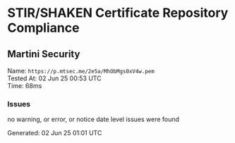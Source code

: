 # STIR/SHAKEN Certificate Repository Compliance

## Martini Security

Name: `https://p.mtsec.me/2e5a/MhObMgs0xV4w.pem`\
Tested At: 02 Jun 25 00:53 UTC\
Time: 68ms

### Issues

no warning, or error, or notice date level issues were found

Generated: 02 Jun 25 01:01 UTC